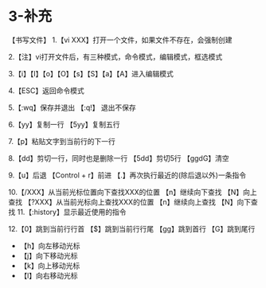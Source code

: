 # 3-补充

【书写文件】
1.【vi XXX】打开一个文件，如果文件不存在，会强制创建

2.【注】vi打开文件后，有三种模式，命令模式，编辑模式，框选模式

3.【i】【I】【o】【O】【s】【S】【a】【A】进入编辑模式

4.【ESC】返回命令模式

5.【:wq】保存并退出
	【:q!】   退出不保存

6.【yy】复制一行
	【5yy】复制五行

7.【p】粘贴文字到当前行的下一行


8.【dd】剪切一行，同时也是删除一行
	【5dd】剪切5行
	【ggdG】清空

9.【u】后退
	【Control + r】前进
	【.】再次执行最近的(除后退以外)一条指令

10.【/XXX】从当前光标位置向下查找XXX的位置
	【n】继续向下查找
	【N】向上查找
	【?XXX】从当前光标向上查找XXX的位置
	【n】继续向上查找
	【N】向下查找
11.【:history】显示最近使用的指令

12.【0】跳到当前行行首
	【$】跳到当前行行尾
	【gg】跳到首行
	【G】跳到尾行
*	【h】向左移动光标
*	【j】向下移动光标
*	【k】向上移动光标
*	【l】向右移动光标